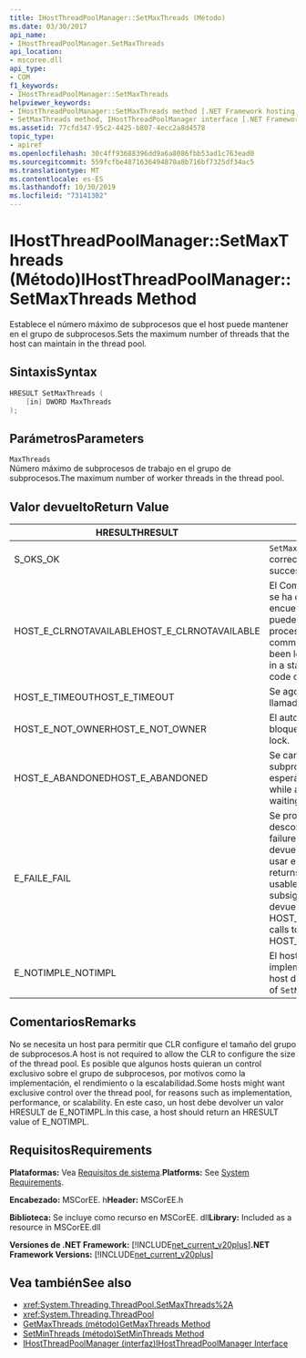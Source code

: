 ```yaml
---
title: IHostThreadPoolManager::SetMaxThreads (Método)
ms.date: 03/30/2017
api_name:
- IHostThreadPoolManager.SetMaxThreads
api_location:
- mscoree.dll
api_type:
- COM
f1_keywords:
- IHostThreadPoolManager::SetMaxThreads
helpviewer_keywords:
- IHostThreadPoolManager::SetMaxThreads method [.NET Framework hosting]
- SetMaxThreads method, IHostThreadPoolManager interface [.NET Framework hosting]
ms.assetid: 77cfd347-95c2-4425-b807-4ecc2a8d4578
topic_type:
- apiref
ms.openlocfilehash: 30c4ff93688396dd9a6a8086fbb53ad1c763ead0
ms.sourcegitcommit: 559fcfbe4871636494870a8b716bf7325df34ac5
ms.translationtype: MT
ms.contentlocale: es-ES
ms.lasthandoff: 10/30/2019
ms.locfileid: "73141302"
---
```

# <a name="ihostthreadpoolmanagersetmaxthreads-method"></a><span data-ttu-id="cce64-102">IHostThreadPoolManager::SetMaxThreads (Método)</span><span class="sxs-lookup"><span data-stu-id="cce64-102">IHostThreadPoolManager::SetMaxThreads Method</span></span>
<span data-ttu-id="cce64-103">Establece el número máximo de subprocesos que el host puede mantener en el grupo de subprocesos.</span><span class="sxs-lookup"><span data-stu-id="cce64-103">Sets the maximum number of threads that the host can maintain in the thread pool.</span></span>  
  
## <a name="syntax"></a><span data-ttu-id="cce64-104">Sintaxis</span><span class="sxs-lookup"><span data-stu-id="cce64-104">Syntax</span></span>  
  
```cpp  
HRESULT SetMaxThreads (  
    [in] DWORD MaxThreads  
);  
```  
  
## <a name="parameters"></a><span data-ttu-id="cce64-105">Parámetros</span><span class="sxs-lookup"><span data-stu-id="cce64-105">Parameters</span></span>  
 `MaxThreads`  
 <span data-ttu-id="cce64-106">Número máximo de subprocesos de trabajo en el grupo de subprocesos.</span><span class="sxs-lookup"><span data-stu-id="cce64-106">The maximum number of worker threads in the thread pool.</span></span>  
  
## <a name="return-value"></a><span data-ttu-id="cce64-107">Valor devuelto</span><span class="sxs-lookup"><span data-stu-id="cce64-107">Return Value</span></span>  
  
|<span data-ttu-id="cce64-108">HRESULT</span><span class="sxs-lookup"><span data-stu-id="cce64-108">HRESULT</span></span>|<span data-ttu-id="cce64-109">Descripción</span><span class="sxs-lookup"><span data-stu-id="cce64-109">Description</span></span>|  
|-------------|-----------------|  
|<span data-ttu-id="cce64-110">S_OK</span><span class="sxs-lookup"><span data-stu-id="cce64-110">S_OK</span></span>|<span data-ttu-id="cce64-111">`SetMaxThreads` devolvió correctamente.</span><span class="sxs-lookup"><span data-stu-id="cce64-111">`SetMaxThreads` returned successfully.</span></span>|  
|<span data-ttu-id="cce64-112">HOST_E_CLRNOTAVAILABLE</span><span class="sxs-lookup"><span data-stu-id="cce64-112">HOST_E_CLRNOTAVAILABLE</span></span>|<span data-ttu-id="cce64-113">El Common Language Runtime (CLR) no se ha cargado en un proceso o el CLR se encuentra en un estado en el que no puede ejecutar código administrado ni procesar la llamada correctamente.</span><span class="sxs-lookup"><span data-stu-id="cce64-113">The common language runtime (CLR) has not been loaded into a process, or the CLR is in a state in which it cannot run managed code or process the call successfully.</span></span>|  
|<span data-ttu-id="cce64-114">HOST_E_TIMEOUT</span><span class="sxs-lookup"><span data-stu-id="cce64-114">HOST_E_TIMEOUT</span></span>|<span data-ttu-id="cce64-115">Se agotó el tiempo de espera de la llamada.</span><span class="sxs-lookup"><span data-stu-id="cce64-115">The call timed out.</span></span>|  
|<span data-ttu-id="cce64-116">HOST_E_NOT_OWNER</span><span class="sxs-lookup"><span data-stu-id="cce64-116">HOST_E_NOT_OWNER</span></span>|<span data-ttu-id="cce64-117">El autor de la llamada no posee el bloqueo.</span><span class="sxs-lookup"><span data-stu-id="cce64-117">The caller does not own the lock.</span></span>|  
|<span data-ttu-id="cce64-118">HOST_E_ABANDONED</span><span class="sxs-lookup"><span data-stu-id="cce64-118">HOST_E_ABANDONED</span></span>|<span data-ttu-id="cce64-119">Se canceló un evento mientras un subproceso o fibra bloqueados estaba esperando en él.</span><span class="sxs-lookup"><span data-stu-id="cce64-119">An event was canceled while a blocked thread or fiber was waiting on it.</span></span>|  
|<span data-ttu-id="cce64-120">E_FAIL</span><span class="sxs-lookup"><span data-stu-id="cce64-120">E_FAIL</span></span>|<span data-ttu-id="cce64-121">Se produjo un error grave desconocido.</span><span class="sxs-lookup"><span data-stu-id="cce64-121">An unknown, catastrophic failure occurred.</span></span> <span data-ttu-id="cce64-122">Cuando un método devuelve E_FAIL, el CLR ya no se puede usar en el proceso.</span><span class="sxs-lookup"><span data-stu-id="cce64-122">When a method returns E_FAIL, the CLR is no longer usable within the process.</span></span> <span data-ttu-id="cce64-123">Las llamadas subsiguientes a métodos de hospedaje devuelven HOST_E_CLRNOTAVAILABLE.</span><span class="sxs-lookup"><span data-stu-id="cce64-123">Subsequent calls to hosting methods return HOST_E_CLRNOTAVAILABLE.</span></span>|  
|<span data-ttu-id="cce64-124">E_NOTIMPL</span><span class="sxs-lookup"><span data-stu-id="cce64-124">E_NOTIMPL</span></span>|<span data-ttu-id="cce64-125">El host no proporciona una implementación de `SetMaxThreads`.</span><span class="sxs-lookup"><span data-stu-id="cce64-125">The host does not provide an implementation of `SetMaxThreads`.</span></span>|  
  
## <a name="remarks"></a><span data-ttu-id="cce64-126">Comentarios</span><span class="sxs-lookup"><span data-stu-id="cce64-126">Remarks</span></span>  
 <span data-ttu-id="cce64-127">No se necesita un host para permitir que CLR configure el tamaño del grupo de subprocesos.</span><span class="sxs-lookup"><span data-stu-id="cce64-127">A host is not required to allow the CLR to configure the size of the thread pool.</span></span> <span data-ttu-id="cce64-128">Es posible que algunos hosts quieran un control exclusivo sobre el grupo de subprocesos, por motivos como la implementación, el rendimiento o la escalabilidad.</span><span class="sxs-lookup"><span data-stu-id="cce64-128">Some hosts might want exclusive control over the thread pool, for reasons such as implementation, performance, or scalability.</span></span> <span data-ttu-id="cce64-129">En este caso, un host debe devolver un valor HRESULT de E_NOTIMPL.</span><span class="sxs-lookup"><span data-stu-id="cce64-129">In this case, a host should return an HRESULT value of E_NOTIMPL.</span></span>  
  
## <a name="requirements"></a><span data-ttu-id="cce64-130">Requisitos</span><span class="sxs-lookup"><span data-stu-id="cce64-130">Requirements</span></span>  
 <span data-ttu-id="cce64-131">**Plataformas:** Vea [Requisitos de sistema](../../../../docs/framework/get-started/system-requirements.md).</span><span class="sxs-lookup"><span data-stu-id="cce64-131">**Platforms:** See [System Requirements](../../../../docs/framework/get-started/system-requirements.md).</span></span>  
  
 <span data-ttu-id="cce64-132">**Encabezado:** MSCorEE. h</span><span class="sxs-lookup"><span data-stu-id="cce64-132">**Header:** MSCorEE.h</span></span>  
  
 <span data-ttu-id="cce64-133">**Biblioteca:** Se incluye como recurso en MSCorEE. dll</span><span class="sxs-lookup"><span data-stu-id="cce64-133">**Library:** Included as a resource in MSCorEE.dll</span></span>  
  
 <span data-ttu-id="cce64-134">**Versiones de .NET Framework:** [!INCLUDE[net_current_v20plus](../../../../includes/net-current-v20plus-md.md)]</span><span class="sxs-lookup"><span data-stu-id="cce64-134">**.NET Framework Versions:** [!INCLUDE[net_current_v20plus](../../../../includes/net-current-v20plus-md.md)]</span></span>  
  
## <a name="see-also"></a><span data-ttu-id="cce64-135">Vea también</span><span class="sxs-lookup"><span data-stu-id="cce64-135">See also</span></span>

- <xref:System.Threading.ThreadPool.SetMaxThreads%2A>
- <xref:System.Threading.ThreadPool>
- [<span data-ttu-id="cce64-136">GetMaxThreads (método)</span><span class="sxs-lookup"><span data-stu-id="cce64-136">GetMaxThreads Method</span></span>](../../../../docs/framework/unmanaged-api/hosting/ihostthreadpoolmanager-getmaxthreads-method.md)
- [<span data-ttu-id="cce64-137">SetMinThreads (método)</span><span class="sxs-lookup"><span data-stu-id="cce64-137">SetMinThreads Method</span></span>](../../../../docs/framework/unmanaged-api/hosting/ihostthreadpoolmanager-setminthreads-method.md)
- [<span data-ttu-id="cce64-138">IHostThreadPoolManager (interfaz)</span><span class="sxs-lookup"><span data-stu-id="cce64-138">IHostThreadPoolManager Interface</span></span>](../../../../docs/framework/unmanaged-api/hosting/ihostthreadpoolmanager-interface.md)
